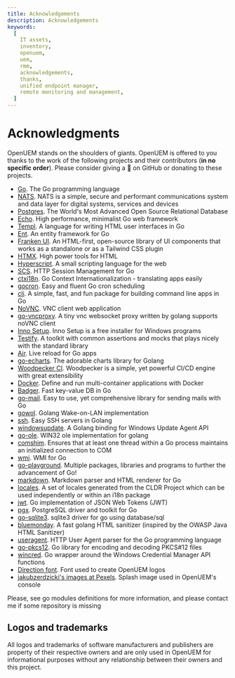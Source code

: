 ```yaml
---
title: Acknowledgements
description: Acknowledgements
keywords:
  [
    IT assets,
    inventory,
    openuem,
    uem,
    rmm,
    acknowledgements,
    thanks,
    unified endpoint manager,
    remote monitoring and management,
  ]
---
```


# Acknowledgments

OpenUEM stands on the shoulders of giants. OpenUEM is offered to you thanks to the work of the following projects and their contributors (**in no specific order**). Please consider giving a 🌟 on GitHub or donating to these projects.

- [Go](https://github.com/golang/go). The Go programming language
- [NATS](https://github.com/nats-io). NATS is a simple, secure and performant communications system and data layer for digital systems, services and devices
- [Postgres](https://www.postgresql.org/). The World's Most Advanced Open Source Relational Database
- [Echo](https://github.com/labstack/echo). High performance, minimalist Go web framework
- [Templ](https://github.com/a-h/templ). A language for writing HTML user interfaces in Go
- [Ent](https://github.com/ent/ent). An entity framework for Go
- [Franken UI](https://github.com/franken-ui). An HTML-first, open-source library of UI components that works as a standalone or as a Tailwind CSS plugin
- [HTMX](https://github.com/bigskysoftware/htmx). High power tools for HTML
- [Hyperscript](https://github.com/bigskysoftware/_hyperscript). A small scripting language for the web
- [SCS](https://github.com/alexedwards/scs). HTTP Session Management for Go
- [ctxi18n](https://github.com/invopop/ctxi18n). Go Context Internationalization - translating apps easily
- [gocron](https://github.com/go-co-op/gocron). Easy and fluent Go cron scheduling
- [cli](https://github.com/urfave/cli). A simple, fast, and fun package for building command line apps in Go
- [NoVNC](https://github.com/novnc/noVNC). VNC client web application
- [go-vncproxy](https://github.com/evangwt/go-vncproxy). A tiny vnc websocket proxy written by golang supports noVNC client
- [Inno Setup](https://github.com/jrsoftware/issrc). Inno Setup is a free installer for Windows programs
- [Testify](https://github.com/stretchr/testify). A toolkit with common assertions and mocks that plays nicely with the standard library
- [Air](https://github.com/air-verse/air). Live reload for Go apps
- [go-echarts](https://github.com/go-echarts/go-echarts). The adorable charts library for Golang
- [Woodpecker CI](https://github.com/woodpecker-ci/woodpecker). Woodpecker is a simple, yet powerful CI/CD engine with great extensibility
- [Docker](https://github.com/docker). Define and run multi-container applications with Docker
- [Badger](https://github.com/dgraph-io/badger). Fast key-value DB in Go
- [go-mail](https://github.com/wneessen/go-mail). Easy to use, yet comprehensive library for sending mails with Go
- [gowol](https://github.com/linde12/gowol). Golang Wake-on-LAN implementation
- [ssh](https://github.com/gliderlabs/ssh). Easy SSH servers in Golang
- [windowsupdate](https://github.com/ceshihao/windowsupdate). A Golang binding for Windows Update Agent API
- [go-ole](https://github.com/go-ole/go-ole). WIN32 ole implementation for golang
- [comshim](https://github.com/scjalliance/comshim). Ensures that at least one thread within a Go process maintains an initialized connection to COM
- [wmi](https://github.com/yusufpapurcu/wmi). WMI for Go
- [go-playground](https://github.com/go-playground). Multiple packages, libraries and programs to further the advancement of Go!
- [markdown](https://github.com/gomarkdown/markdown). Markdown parser and HTML renderer for Go
- [locales](https://github.com/gohugoio/locales). A set of locales generated from the CLDR Project which can be used independently or within an i18n package
- [jwt](https://github.com/golang-jwt/jwt). Go implementation of JSON Web Tokens (JWT)
- [pgx](https://github.com/jackc/pgx). PostgreSQL driver and toolkit for Go
- [go-sqlite3](https://github.com/mattn/go-sqlite3). sqlite3 driver for go using database/sql
- [bluemonday](https://github.com/microcosm-cc/bluemonday). A fast golang HTML sanitizer (inspired by the OWASP Java HTML Sanitizer)
- [useragent](https://github.com/mssola/useragent). HTTP User Agent parser for the Go programming language
- [go-pkcs12](https://github.com/SSLMate/go-pkcs12). Go library for encoding and decoding PKCS#12 files
- [wincred](https://github.com/danieljoos/wincred). Go wrapper around the Windows Credential Manager API functions
- [Direction font](https://font.download/font/direction). Font used to create OpenUEM logos
- [jakubzerdzicki's images at Pexels](https://www.pexels.com/@jakubzerdzicki/). Splash image used in OpenUEM's console

Please, see go modules definitions for more information, and please contact me if some repository is missing

## Logos and trademarks

All logos and trademarks of software manufacturers and publishers are property of their respective owners and are only used in OpenUEM for informational purposes without any relationship between their owners and this project.
